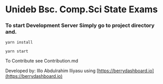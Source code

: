# Unideb Bsc. Comp.Sci State Exams

### To start Development Server Simply go to project directory and.

```shell
yarn install
```

```
yarn start
```

To Contribute see Contribution.md

Developed by: Illo Abdulrahim Iliyasu using [https://berrydashboard.io](https://berrydashboard.io)
